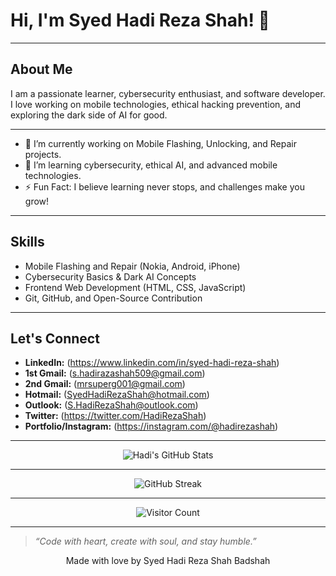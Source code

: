 # Hi, **I'm Syed Hadi Reza Shah! 👋**

---

## About Me
I am a passionate learner, cybersecurity enthusiast, and software developer.  
I love working on mobile technologies, ethical hacking prevention, and exploring the dark side of AI for good.

---

- 🔭 I’m currently working on Mobile Flashing, Unlocking, and Repair projects.
- 🌱 I’m learning cybersecurity, ethical AI, and advanced mobile technologies.
- ⚡ Fun Fact: I believe learning never stops, and challenges make you grow!

---

## Skills
- Mobile Flashing and Repair (Nokia, Android, iPhone)
- Cybersecurity Basics & Dark AI Concepts
- Frontend Web Development (HTML, CSS, JavaScript)
- Git, GitHub, and Open-Source Contribution

---

## Let's Connect
- **LinkedIn:** (https://www.linkedin.com/in/syed-hadi-reza-shah)
- **1st Gmail:** (s.hadirazashah509@gmail.com)
- **2nd Gmail:** (mrsuperg001@gmail.com)
- **Hotmail:** (SyedHadiRezaShah@hotmail.com)
- **Outlook:** (S.HadiRezaShah@outlook.com)
- **Twitter:** (https://twitter.com/HadiRezaShah)
- **Portfolio/Instagram:** (https://instagram.com/@hadirezashah)

---

<p align="center">
  <img src="https://github-readme-stats.vercel.app/api?username=HadiRezaShah&show_icons=true&theme=radical" alt="Hadi's GitHub Stats" />
</p>

---

<p align="center">
  <img src="https://github-readme-streak-stats.herokuapp.com/?user=HadiRezaShah&theme=radical" alt="GitHub Streak" />
</p>

---

<p align="center">
  <img src="https://visitor-badge.laobi.icu/badge?page_id=HadiRezaShah" alt="Visitor Count" />
</p>

---

> *“Code with heart, create with soul, and stay humble.”*

<p align="center">Made with love by Syed Hadi Reza Shah Badshah</p>
